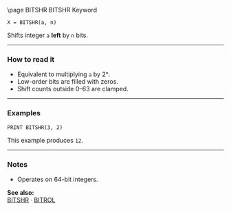 \page BITSHR BITSHR Keyword
```basic
X = BITSHR(a, n)
```

Shifts integer `a` **left** by `n` bits.

---

### How to read it
- Equivalent to multiplying `a` by 2ⁿ.
- Low-order bits are filled with zeros.
- Shift counts outside 0–63 are clamped.

---

### Examples
```basic
PRINT BITSHR(3, 2)
```

This example produces `12`.

---

### Notes
- Operates on 64-bit integers.

**See also:**  
[BITSHR](https://github.com/brainboxdotcc/retro-rocket/wiki/BITSHR) · [BITROL](https://github.com/brainboxdotcc/retro-rocket/wiki/BITROL)